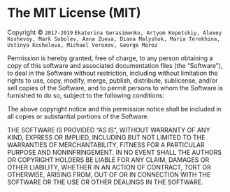 The MIT License (MIT)
=====================

Copyright © `2017-2019` `Ekaterina Gerasimenko, Artyom Kopetskiy,
Alexey Koshevoy, Mark Sobolev, Anna Zueva, Diana Malyshok,
Maria Terekhina, Ustinya Kosheleva, Michael Voronov, George Moroz`

Permission is hereby granted, free of charge, to any person
obtaining a copy of this software and associated documentation
files (the “Software”), to deal in the Software without
restriction, including without limitation the rights to use,
copy, modify, merge, publish, distribute, sublicense, and/or sell
copies of the Software, and to permit persons to whom the
Software is furnished to do so, subject to the following
conditions:

The above copyright notice and this permission notice shall be
included in all copies or substantial portions of the Software.

THE SOFTWARE IS PROVIDED “AS IS”, WITHOUT WARRANTY OF ANY KIND,
EXPRESS OR IMPLIED, INCLUDING BUT NOT LIMITED TO THE WARRANTIES
OF MERCHANTABILITY, FITNESS FOR A PARTICULAR PURPOSE AND
NONINFRINGEMENT. IN NO EVENT SHALL THE AUTHORS OR COPYRIGHT
HOLDERS BE LIABLE FOR ANY CLAIM, DAMAGES OR OTHER LIABILITY,
WHETHER IN AN ACTION OF CONTRACT, TORT OR OTHERWISE, ARISING
FROM, OUT OF OR IN CONNECTION WITH THE SOFTWARE OR THE USE OR
OTHER DEALINGS IN THE SOFTWARE.

